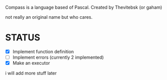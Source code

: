 Compass is a language based of Pascal. Created by Thevitebsk (or gaham)

not really an original name but who cares.

# STATUS
- [X] Implement function definition
- [ ] Implement errors (currently 2 implemented)
- [X] Make an executor

i will add more stuff later

